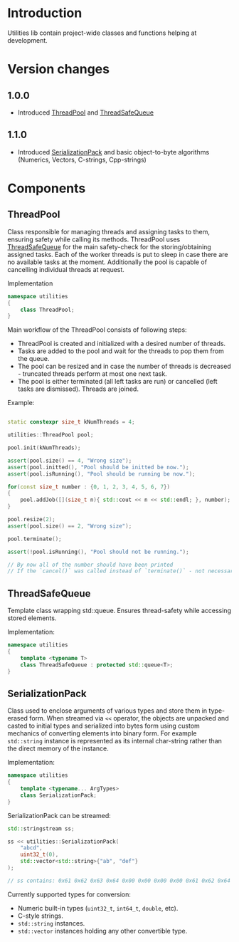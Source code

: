 # Introduction

Utilities lib contain project-wide classes and functions helping at development.

# Version changes


## 1.0.0

- Introduced [ThreadPool](#threadpool) and [ThreadSafeQueue](#threadsafequeue)

## 1.1.0

- Introduced [SerializationPack](#serializationpack) and basic object-to-byte algorithms (Numerics, Vectors, C-strings, Cpp-strings)

# Components

## ThreadPool

Class responsible for managing threads and assigning tasks to them, ensuring safety while calling its methods. ThreadPool uses [ThreadSafeQueue](#threadsafequeue) for the main safety-check for the storing/obtaining assigned tasks. Each of the worker threads is put to sleep in case there are no available tasks at the moment. Additionally the pool is capable of cancelling individual threads at request.

Implementation
```cpp
namespace utilities
{
    class ThreadPool;
}
```

Main workflow of the ThreadPool consists of following steps:
- ThreadPool is created and initialized with a desired number of threads.
- Tasks are added to the pool and wait for the threads to pop them from the queue.
- The pool can be resized and in case the number of threads is decreased - truncated threads perform at most one next task.
- The pool is either terminated (all left tasks are run) or cancelled (left tasks are dismissed). Threads are joined.

Example:
```cpp

static constexpr size_t kNumThreads = 4;

utilities::ThreadPool pool;

pool.init(kNumThreads);

assert(pool.size() == 4, "Wrong size");
assert(pool.initted(), "Pool should be initted be now.");
assert(pool.isRunning(), "Pool should be running be now.");

for(const size_t number : {0, 1, 2, 3, 4, 5, 6, 7})
{
    pool.addJob([](size_t n){ std::cout << n << std::endl; }, number);
}

pool.resize(2);
assert(pool.size() == 2, "Wrong size");

pool.terminate();

assert(!pool.isRunning(), "Pool should not be running.");

// By now all of the number should have been printed
// If the `cancel()` was called instead of `terminate()` - not necessarily
```

## ThreadSafeQueue

Template class wrapping std::queue. Ensures thread-safety while accessing stored elements.

Implementation:
```cpp
namespace utilities
{
    template <typename T>
    class ThreadSafeQueue : protected std::queue<T>;
}
```

## SerializationPack

Class used to enclose arguments of various types and store them in type-erased form. When streamed via `<<` operator, the objects are unpacked and casted to initial types and serialized into bytes form using custom mechanics of converting elements into binary form. For example `std::string` instance is represented as its internal char-string rather than the direct memory of the instance.

Implementation:

```cpp
namespace utilities
{
    template <typename... ArgTypes>
    class SerializationPack;
}
```

SerializationPack can be streamed:

```cpp
std::stringstream ss;

ss << utilities::SerializationPack(
    "abcd",
    uint32_t(0),
    std::vector<std::string>{"ab", "def"}
);

// ss contains: 0x61 0x62 0x63 0x64 0x00 0x00 0x00 0x00 0x61 0x62 0x64 0x65 0x66
```


Currently supported types for conversion:
- Numeric built-in types (`uint32_t`, `int64_t`, `double`, etc).
- C-style strings.
- `std::string` instances.
- `std::vector` instances holding any other convertible type.
